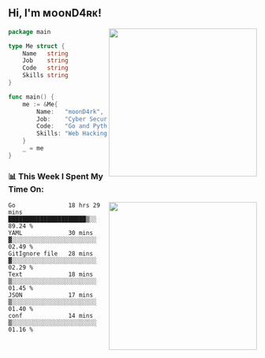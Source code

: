 <h2> Hi, I'm ᴍᴏᴏɴD4ʀᴋ!</h2>
<img align='right' src="https://github-readme-stats.vercel.app/api?username=moond4rk&show_icons=true&theme=radical" width="300">


```go
package main

type Me struct {
	Name   string
	Job    string
	Code   string
	Skills string
}

func main() {
	me := &Me{
		Name:   "moonD4rk",
		Job:    "Cyber Security Engineer",
		Code:   "Go and Python and Others",
		Skills: "Web Hacking ^o^",
	}
	_ = me
}
```



<h3>📊 This Week I Spent My Time On:</h3>
<img align='right' src="https://spotify-github-profile.vercel.app/api/view?uid=zbgk3g7ojwjwrwrleo6u8mhub&cover_image=true&theme=novatorem" width="300">

<!--START_SECTION:waka-->

```text
Go               18 hrs 29 mins  ██████████████████████▒░░   89.24 %
YAML             30 mins         ▓░░░░░░░░░░░░░░░░░░░░░░░░   02.49 %
GitIgnore file   28 mins         ▓░░░░░░░░░░░░░░░░░░░░░░░░   02.29 %
Text             18 mins         ▒░░░░░░░░░░░░░░░░░░░░░░░░   01.45 %
JSON             17 mins         ▒░░░░░░░░░░░░░░░░░░░░░░░░   01.40 %
conf             14 mins         ▒░░░░░░░░░░░░░░░░░░░░░░░░   01.16 %
```

<!--END_SECTION:waka-->

